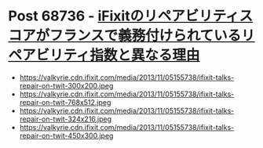 # Post 68736 - [iFixitのリペアビリティスコアがフランスで義務付けられているリペアビリティ指数と異なる理由](https://www.ifixit.com/News/68736/ifixit%e3%81%ae%e3%83%aa%e3%83%9a%e3%82%a2%e3%83%93%e3%83%aa%e3%83%86%e3%82%a3%e3%82%b9%e3%82%b3%e3%82%a2%e3%81%8c%e3%83%95%e3%83%a9%e3%83%b3%e3%82%b9%e3%81%a7%e7%be%a9%e5%8b%99%e4%bb%98%e3%81%91)

- https://valkyrie.cdn.ifixit.com/media/2013/11/05155738/ifixit-talks-repair-on-twit-300x200.jpeg
- https://valkyrie.cdn.ifixit.com/media/2013/11/05155738/ifixit-talks-repair-on-twit-768x512.jpeg
- https://valkyrie.cdn.ifixit.com/media/2013/11/05155738/ifixit-talks-repair-on-twit-324x216.jpeg
- https://valkyrie.cdn.ifixit.com/media/2013/11/05155738/ifixit-talks-repair-on-twit-450x300.jpeg
